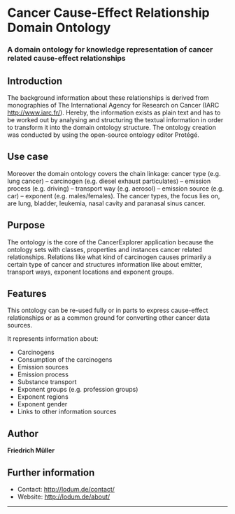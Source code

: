 # Cancer Cause-Effect Relationship Domain Ontology
### A domain ontology for knowledge representation of cancer related cause-effect relationships

## Introduction
The background information about these relationships is derived from monographies of The International Agency for Research on Cancer (IARC http://www.iarc.fr/).
Hereby, the information exists as plain text and has to be worked out by analysing and structuring the textual information in order to transform it into 
the domain ontology structure. The ontology creation was conducted by using the open-source ontology editor Protégé.


## Use case
Moreover the domain ontology covers the chain linkage: cancer type (e.g. lung cancer) – carcinogen (e.g. diesel exhaust particulates)
– emission process (e.g. driving) – transport way (e.g. aerosol) – emission source (e.g. car) – exponent (e.g. males/females).
The cancer types, the focus lies on, are lung, bladder, leukemia, nasal cavity and paranasal sinus cancer.


## Purpose
The ontology is the core of the CancerExplorer application because the ontology sets
with classes, properties and instances cancer related relationships. Relations like what kind of
carcinogen causes primarily a certain type of cancer and structures information like about emitter,
transport ways, exponent locations and exponent groups.


## Features
This ontology can be re-used fully or in parts to express cause-effect relationships or as a common ground for converting other cancer data sources. 

It represents information about:
- Carcinogens
- Consumption of the carcinogens
- Emission sources
- Emission process
- Substance transport
- Exponent groups (e.g. profession groups)
- Exponent regions 
- Exponent gender
- Links to other information sources


## Author

**Friedrich Müller**

## Further information
- Contact: http://lodum.de/contact/
- Website: http://lodum.de/about/

-----


